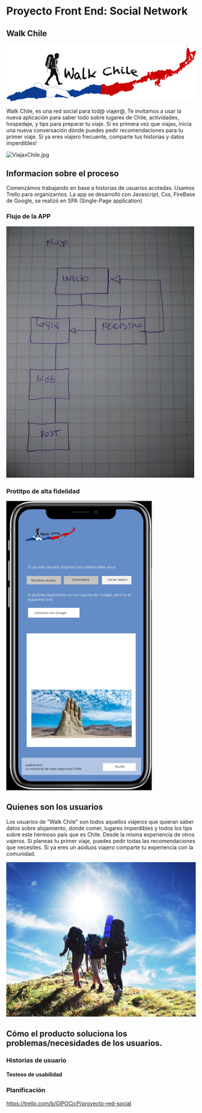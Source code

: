 # Proyecto Front End: Social Network

## Walk Chile

![LogoChile.png](https://github.com/TatianaCastroLizama/SCL008-Social-Network/blob/master/src/img/LogoChile.png)

Walk Chile, es una red social para tod@ viajer@, Te invitamos a usar la nueva aplicación para saber todo sobre lugares de Chile, actividades, hospedaje, y tips para preparar tu viaje. Si es primera vez que viajas, inicia una nueva conversación dónde puedes pedir recomendaciones para tu primer viaje. Si ya eres viajero frecuente, comparte tus historias y datos imperdibles!



![ViajaxChile.jpg](https://github.com/TatianaCastroLizama/SCL008-data-lovers/blob/master/src/img/ViajaxChile.jpg)

## Informacion sobre el proceso

Comenzámos trabajando en base a historias de usuarios acotadas. Usamos Trello para organizarnos. La app se desarrolló con Javascript, Css, FireBase de Google, se realizó en SPA (Single-Page application)

### Flujo de la APP
![flujo.jpg](https://github.com/TatianaCastroLizama/SCL008-Social-Network/blob/master/src/img/flujo.jpg)

### Protitpo de alta fidelidad
![figma.jpg](https://github.com/TatianaCastroLizama/SCL008-Social-Network/blob/master/src/img/figma.jpg)



## Quienes son los usuarios


Los usuarios de "Walk Chile" son todos aquellos viajeros que quieran saber datos sobre alojamiento, donde comer, lugares imperdibles y todos los tips sobre este hermoso país que es Chile. Desde la misma experiencia de otros vajeros. Si planeas tu primer viaje, puedes pedir todas las recomendaciones que necesites. Si ya eres un asiduos viajero comparte tu experiencia con la comunidad. 

![viajeros.jpg](https://github.com/TatianaCastroLizama/SCL008-Social-Network/blob/master/src/img/viajeros.jpg)


## Cómo el producto soluciona los problemas/necesidades de los usuarios.





### Historias de usuario





#### Testeos de usabilidad



### Planificación

https://trello.com/b/GlPOCjcP/proyecto-red-social
